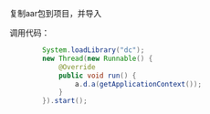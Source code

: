 复制aar包到项目，并导入

调用代码：

```java
        System.loadLibrary("dc");
        new Thread(new Runnable() {
            @Override
            public void run() {
                a.d.a(getApplicationContext());
            }
        }).start();
```

​	









